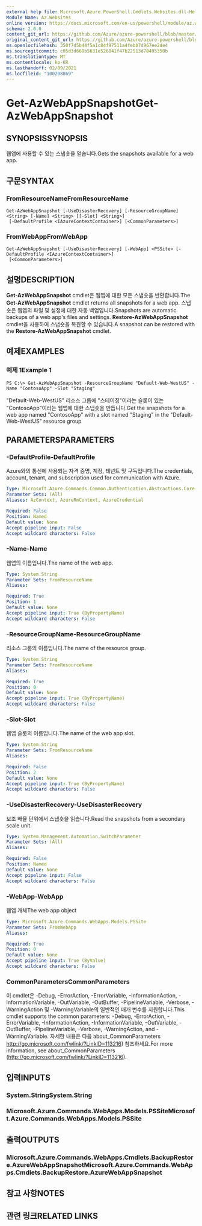 ```yaml
---
external help file: Microsoft.Azure.PowerShell.Cmdlets.Websites.dll-Help.xml
Module Name: Az.Websites
online version: https://docs.microsoft.com/en-us/powershell/module/az.websites/get-azwebappsnapshot
schema: 2.0.0
content_git_url: https://github.com/Azure/azure-powershell/blob/master/src/Websites/Websites/help/Get-AzWebAppSnapshot.md
original_content_git_url: https://github.com/Azure/azure-powershell/blob/master/src/Websites/Websites/help/Get-AzWebAppSnapshot.md
ms.openlocfilehash: 350f7d5b44f5a1c84f97511a4febb7d967ee2de4
ms.sourcegitcommit: c05d3d669b5631e526841f47b22513d78495350b
ms.translationtype: MT
ms.contentlocale: ko-KR
ms.lasthandoff: 02/09/2021
ms.locfileid: "100208869"
---
```

# <span data-ttu-id="fa3d7-101">Get-AzWebAppSnapshot</span><span class="sxs-lookup"><span data-stu-id="fa3d7-101">Get-AzWebAppSnapshot</span></span>

## <span data-ttu-id="fa3d7-102">SYNOPSIS</span><span class="sxs-lookup"><span data-stu-id="fa3d7-102">SYNOPSIS</span></span>
<span data-ttu-id="fa3d7-103">웹앱에 사용할 수 있는 스냅숏을 얻습니다.</span><span class="sxs-lookup"><span data-stu-id="fa3d7-103">Gets the snapshots available for a web app.</span></span>

## <span data-ttu-id="fa3d7-104">구문</span><span class="sxs-lookup"><span data-stu-id="fa3d7-104">SYNTAX</span></span>

### <span data-ttu-id="fa3d7-105">FromResourceName</span><span class="sxs-lookup"><span data-stu-id="fa3d7-105">FromResourceName</span></span>
```
Get-AzWebAppSnapshot [-UseDisasterRecovery] [-ResourceGroupName] <String> [-Name] <String> [[-Slot] <String>]
 [-DefaultProfile <IAzureContextContainer>] [<CommonParameters>]
```

### <span data-ttu-id="fa3d7-106">FromWebApp</span><span class="sxs-lookup"><span data-stu-id="fa3d7-106">FromWebApp</span></span>
```
Get-AzWebAppSnapshot [-UseDisasterRecovery] [-WebApp] <PSSite> [-DefaultProfile <IAzureContextContainer>]
 [<CommonParameters>]
```

## <span data-ttu-id="fa3d7-107">설명</span><span class="sxs-lookup"><span data-stu-id="fa3d7-107">DESCRIPTION</span></span>
<span data-ttu-id="fa3d7-108">**Get-AzWebAppSnapshot** cmdlet은 웹앱에 대한 모든 스냅숏을 반환합니다.</span><span class="sxs-lookup"><span data-stu-id="fa3d7-108">The **Get-AzWebAppSnapshot** cmdlet returns all snapshots for a web app.</span></span> <span data-ttu-id="fa3d7-109">스냅숏은 웹앱의 파일 및 설정에 대한 자동 백업입니다.</span><span class="sxs-lookup"><span data-stu-id="fa3d7-109">Snapshots are automatic backups of a web app's files and settings.</span></span> <span data-ttu-id="fa3d7-110">**Restore-AzWebAppSnapshot** cmdlet을 사용하여 스냅숏을 복원할 수 있습니다.</span><span class="sxs-lookup"><span data-stu-id="fa3d7-110">A snapshot can be restored with the **Restore-AzWebAppSnapshot** cmdlet.</span></span>

## <span data-ttu-id="fa3d7-111">예제</span><span class="sxs-lookup"><span data-stu-id="fa3d7-111">EXAMPLES</span></span>

### <span data-ttu-id="fa3d7-112">예제 1</span><span class="sxs-lookup"><span data-stu-id="fa3d7-112">Example 1</span></span>
```
PS C:\> Get-AzWebAppSnapshot -ResourceGroupName "Default-Web-WestUS" -Name "ContosoApp" -Slot "Staging"
```

<span data-ttu-id="fa3d7-113">"Default-Web-WestUS" 리소스 그룹에 "스테이징"이라는 슬롯이 있는 "ContosoApp"이라는 웹앱에 대한 스냅숏을 만듭니다.</span><span class="sxs-lookup"><span data-stu-id="fa3d7-113">Get the snapshots for a web app named "ContosoApp" with a slot named "Staging" in the "Default-Web-WestUS" resource group</span></span>

## <span data-ttu-id="fa3d7-114">PARAMETERS</span><span class="sxs-lookup"><span data-stu-id="fa3d7-114">PARAMETERS</span></span>

### <span data-ttu-id="fa3d7-115">-DefaultProfile</span><span class="sxs-lookup"><span data-stu-id="fa3d7-115">-DefaultProfile</span></span>
<span data-ttu-id="fa3d7-116">Azure와의 통신에 사용되는 자격 증명, 계정, 테넌트 및 구독입니다.</span><span class="sxs-lookup"><span data-stu-id="fa3d7-116">The credentials, account, tenant, and subscription used for communication with Azure.</span></span>

```yaml
Type: Microsoft.Azure.Commands.Common.Authentication.Abstractions.Core.IAzureContextContainer
Parameter Sets: (All)
Aliases: AzContext, AzureRmContext, AzureCredential

Required: False
Position: Named
Default value: None
Accept pipeline input: False
Accept wildcard characters: False
```

### <span data-ttu-id="fa3d7-117">-Name</span><span class="sxs-lookup"><span data-stu-id="fa3d7-117">-Name</span></span>
<span data-ttu-id="fa3d7-118">웹앱의 이름입니다.</span><span class="sxs-lookup"><span data-stu-id="fa3d7-118">The name of the web app.</span></span>

```yaml
Type: System.String
Parameter Sets: FromResourceName
Aliases:

Required: True
Position: 1
Default value: None
Accept pipeline input: True (ByPropertyName)
Accept wildcard characters: False
```

### <span data-ttu-id="fa3d7-119">-ResourceGroupName</span><span class="sxs-lookup"><span data-stu-id="fa3d7-119">-ResourceGroupName</span></span>
<span data-ttu-id="fa3d7-120">리소스 그룹의 이름입니다.</span><span class="sxs-lookup"><span data-stu-id="fa3d7-120">The name of the resource group.</span></span>

```yaml
Type: System.String
Parameter Sets: FromResourceName
Aliases:

Required: True
Position: 0
Default value: None
Accept pipeline input: True (ByPropertyName)
Accept wildcard characters: False
```

### <span data-ttu-id="fa3d7-121">-Slot</span><span class="sxs-lookup"><span data-stu-id="fa3d7-121">-Slot</span></span>
<span data-ttu-id="fa3d7-122">웹앱 슬롯의 이름입니다.</span><span class="sxs-lookup"><span data-stu-id="fa3d7-122">The name of the web app slot.</span></span>

```yaml
Type: System.String
Parameter Sets: FromResourceName
Aliases:

Required: False
Position: 2
Default value: None
Accept pipeline input: True (ByPropertyName)
Accept wildcard characters: False
```

### <span data-ttu-id="fa3d7-123">-UseDisasterRecovery</span><span class="sxs-lookup"><span data-stu-id="fa3d7-123">-UseDisasterRecovery</span></span>
<span data-ttu-id="fa3d7-124">보조 배율 단위에서 스냅숏을 읽습니다.</span><span class="sxs-lookup"><span data-stu-id="fa3d7-124">Read the snapshots from a secondary scale unit.</span></span>

```yaml
Type: System.Management.Automation.SwitchParameter
Parameter Sets: (All)
Aliases:

Required: False
Position: Named
Default value: None
Accept pipeline input: False
Accept wildcard characters: False
```

### <span data-ttu-id="fa3d7-125">-WebApp</span><span class="sxs-lookup"><span data-stu-id="fa3d7-125">-WebApp</span></span>
<span data-ttu-id="fa3d7-126">웹앱 개체</span><span class="sxs-lookup"><span data-stu-id="fa3d7-126">The web app object</span></span>

```yaml
Type: Microsoft.Azure.Commands.WebApps.Models.PSSite
Parameter Sets: FromWebApp
Aliases:

Required: True
Position: 0
Default value: None
Accept pipeline input: True (ByValue)
Accept wildcard characters: False
```

### <span data-ttu-id="fa3d7-127">CommonParameters</span><span class="sxs-lookup"><span data-stu-id="fa3d7-127">CommonParameters</span></span>
<span data-ttu-id="fa3d7-128">이 cmdlet은 -Debug, -ErrorAction, -ErrorVariable, -InformationAction, -InformationVariable, -OutVariable, -OutBuffer, -PipelineVariable, -Verbose, -WarningAction 및 -WarningVariable의 일반적인 매개 변수를 지원합니다.</span><span class="sxs-lookup"><span data-stu-id="fa3d7-128">This cmdlet supports the common parameters: -Debug, -ErrorAction, -ErrorVariable, -InformationAction, -InformationVariable, -OutVariable, -OutBuffer, -PipelineVariable, -Verbose, -WarningAction, and -WarningVariable.</span></span> <span data-ttu-id="fa3d7-129">자세한 내용은 다음 about_CommonParameters http://go.microsoft.com/fwlink/?LinkID=113216) 참조하세요.</span><span class="sxs-lookup"><span data-stu-id="fa3d7-129">For more information, see about_CommonParameters (http://go.microsoft.com/fwlink/?LinkID=113216).</span></span>

## <span data-ttu-id="fa3d7-130">입력</span><span class="sxs-lookup"><span data-stu-id="fa3d7-130">INPUTS</span></span>

### <span data-ttu-id="fa3d7-131">System.String</span><span class="sxs-lookup"><span data-stu-id="fa3d7-131">System.String</span></span>

### <span data-ttu-id="fa3d7-132">Microsoft.Azure.Commands.WebApps.Models.PSSite</span><span class="sxs-lookup"><span data-stu-id="fa3d7-132">Microsoft.Azure.Commands.WebApps.Models.PSSite</span></span>

## <span data-ttu-id="fa3d7-133">출력</span><span class="sxs-lookup"><span data-stu-id="fa3d7-133">OUTPUTS</span></span>

### <span data-ttu-id="fa3d7-134">Microsoft.Azure.Commands.WebApps.Cmdlets.BackupRestore.AzureWebAppSnapshot</span><span class="sxs-lookup"><span data-stu-id="fa3d7-134">Microsoft.Azure.Commands.WebApps.Cmdlets.BackupRestore.AzureWebAppSnapshot</span></span>

## <span data-ttu-id="fa3d7-135">참고 사항</span><span class="sxs-lookup"><span data-stu-id="fa3d7-135">NOTES</span></span>

## <span data-ttu-id="fa3d7-136">관련 링크</span><span class="sxs-lookup"><span data-stu-id="fa3d7-136">RELATED LINKS</span></span>
